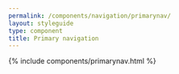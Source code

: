 ```yaml
---
permalink: /components/navigation/primarynav/
layout: styleguide
type: component
title: Primary navigation
---
```


{% include components/primarynav.html %}
